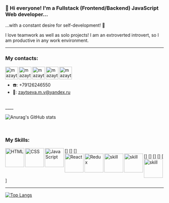 ### 👋 Hi everyone! I'm a Fullstack (Frontend/Backend) JavaScript Web developer...
...with a constant desire for self-development! 💪

I love teamwork as well as solo projects! I am an extroverted introvert, so I am productive in any work environment.
____

### My contacts:

[<img align="left" alt="mazaytsevs | LinkedIn" width="40px" src="https://img.icons8.com/color/344/linkedin-circled--v3.png" />][linkedin]
[<img align="left" alt="mazaytsevs | Telegram" width="40px" src="https://img.icons8.com/fluency/48/000000/telegram-app.png" />][telegram]
[<img align="left" alt="mazaytsevs | WA" width="40px" src="https://img.icons8.com/color/344/whatsapp--v5.png" />][WA]
[<img align="left" alt="mazaytsevs | Instagram" width="40px" src="https://img.icons8.com/fluency/48/000000/instagram-new.png" />][instagram]
[<img align="left" alt="mazaytsevs | VK" width="40px" src="https://img.icons8.com/color/344/vk-com.png" />][vk]
<br/>
<br/>

- ☎️: +79126246550
- 📩: zaytseva.m.v@yandex.ru
<br/>
____


![Anurag's GitHub stats](https://github-readme-stats.vercel.app/api?username=mazaytsevs&show_icons=true&theme=radical)

<br/>

### My Skills:

[<img align="left" alt="HTML" width="60px" src="https://img.icons8.com/color/344/html-5--v1.png" />]
[<img align="left" alt="CSS" width="60px" src="https://img.icons8.com/color/344/css3.png" />]
[<img align="left" alt="JavaScript" width="60px" src="https://img.icons8.com/color/344/javascript--v2.png" />]
<br/>
[<img align="left" alt="React" width="60px" src="https://img.icons8.com/color/344/react-native.png" />]
[<img align="left" alt="Redux" width="60px" src="https://img.icons8.com/color/344/redux.png" />]
[<img align="left" alt="skill" width="60px" src="" />]
[<img align="left" alt="skill" width="60px" src="" />]
[<img align="left" alt="skill" width="60px" src="" />]
____

[![Top Langs](https://github-readme-stats.vercel.app/api/top-langs/?username=mazaytsevs&layout=compact&theme=radical)](https://github.com/anuraghazra/github-readme-stats)


[resume]: https://drive.google.com/file/d/1fimloQQ7aPQDQ1kvQda6bTDQsP9zl313/view?usp=sharing
[resumeHH]: https://hh.ru/resume/e74a53f2ff095f7dfb0039ed1f657455356546
[linkedin]: https://linkedin.com/in/mazaytsevs
[telegram]: https://t.me/mazay_tseva 
[instagram]: https://www.instagram.com/mazay_tseva
[git]: https://github.com/mazaytsevs
[VK]: https://vk.com/mazay_tseva
[WA]: https://wa.me/79126246550


